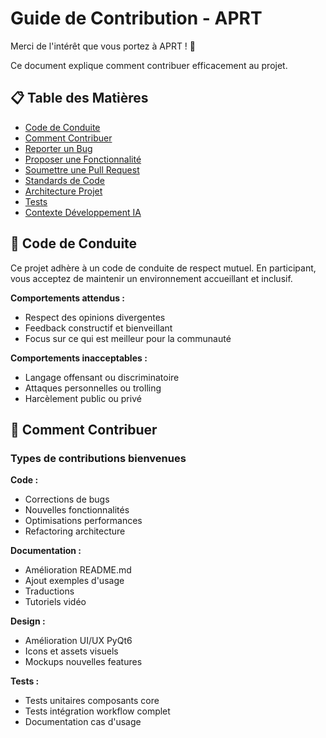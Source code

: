 # Guide de Contribution - APRT

Merci de l'intérêt que vous portez à APRT ! 🎉

Ce document explique comment contribuer efficacement au projet.

## 📋 Table des Matières

- [Code de Conduite](#code-de-conduite)
- [Comment Contribuer](#comment-contribuer)
- [Reporter un Bug](#reporter-un-bug)
- [Proposer une Fonctionnalité](#proposer-une-fonctionnalité)
- [Soumettre une Pull Request](#soumettre-une-pull-request)
- [Standards de Code](#standards-de-code)
- [Architecture Projet](#architecture-projet)
- [Tests](#tests)
- [Contexte Développement IA](#contexte-développement-ia)

## 🤝 Code de Conduite

Ce projet adhère à un code de conduite de respect mutuel. En participant, vous acceptez de maintenir un environnement accueillant et inclusif.

**Comportements attendus :**
- Respect des opinions divergentes
- Feedback constructif et bienveillant
- Focus sur ce qui est meilleur pour la communauté

**Comportements inacceptables :**
- Langage offensant ou discriminatoire
- Attaques personnelles ou trolling
- Harcèlement public ou privé

## 🚀 Comment Contribuer

### Types de contributions bienvenues

**Code :**
- Corrections de bugs
- Nouvelles fonctionnalités
- Optimisations performances
- Refactoring architecture

**Documentation :**
- Amélioration README.md
- Ajout exemples d'usage
- Traductions
- Tutoriels vidéo

**Design :**
- Amélioration UI/UX PyQt6
- Icons et assets visuels
- Mockups nouvelles features

**Tests :**
- Tests unitaires composants core
- Tests intégration workflow complet
- Documentation cas d'usage



